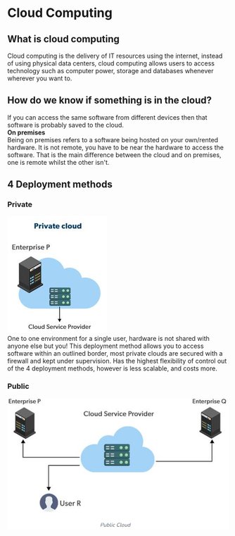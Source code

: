 # Cloud Computing
## What is cloud computing
Cloud computing is the delivery of IT resources using the internet, instead of using physical data centers, cloud computing allows users to access technology such as computer power, storage and databases whenever wherever you want to.

## How do we know if something is in the cloud?
If you can access the same software from different devices then that software is probably saved to the cloud.<br>
**On premises**<br>
Being on premises refers to a software being hosted on your own/rented hardware. It is not remote, you have to be near the hardware to access the software. That is the main difference between the cloud and on premises, one is remote whilst the other isn't.
## 4 Deployment methods
### Private
![img.png](images%2Fimg.png)<br>
One to one environment for a single user, hardware is not shared with anyone else but you! This deployment method allows you to access software within an outlined border, most private clouds are secured with a firewall and kept under supervision. Has the highest flexibility of control out of the 4 deployment methods, however is less scalable, and costs more.
### Public
![img_1.png](images%2Fimg_1.png)<br>
